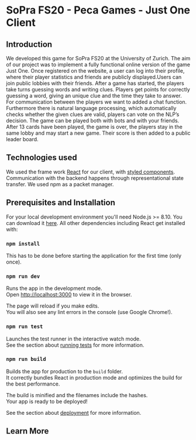 # SoPra FS20 - Peca Games - Just One Client

## Introduction

We developed this game for SoPra FS20 at the University of Zurich. The aim of our project was to implement a fully functional online version of the game Just One. Once registered on the website, a user can log into their profile, where their player statistics and friends are publicly displayed.Users can join public lobbies with their friends. After a game has started, the players take turns guessing words and writing clues. Players get points for correctly guessing a word, giving an unique clue and the time they take to answer. For communication between the players we want to added a chat function. Furthermore there is natural language processing, which automatically checks whether the given clues are valid, players can vote on the NLP’s decision. The game can be played both with bots and with your friends. After 13 cards have been played, the game is over, the players stay in the same lobby and may start a new game. Their score is then added to a public leader board.

## Technologies used

We used the frame work [React](https://reactjs.org/) for our client, with [styled components](https://styled-components.com/). Communication with the backend happens through representational state transfer. We used npm as a packet manager.

## Prerequisites and Installation

For your local development environment you'll need Node.js >= 8.10. You can download it [here](https://nodejs.org). All other dependencies including React get installed with:

### `npm install`

This has to be done before starting the application for the first time (only once).

### `npm run dev`

Runs the app in the development mode.<br>
Open [http://localhost:3000](http://localhost:3000) to view it in the browser.

The page will reload if you make edits.<br>
You will also see any lint errors in the console (use Google Chrome!).

### `npm run test`

Launches the test runner in the interactive watch mode.<br>
See the section about [running tests](https://facebook.github.io/create-react-app/docs/running-tests) for more information.

### `npm run build`

Builds the app for production to the `build` folder.<br>
It correctly bundles React in production mode and optimizes the build for the best performance.

The build is minified and the filenames include the hashes.<br>
Your app is ready to be deployed!

See the section about [deployment](https://facebook.github.io/create-react-app/docs/deployment) for more information.

## Learn More

